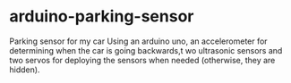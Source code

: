 # arduino-parking-sensor
Parking sensor for my car
Using an arduino uno, an accelerometer for determining when the car is going backwards,t wo ultrasonic sensors
and two servos for deploying the sensors when needed (otherwise, they are hidden).
